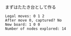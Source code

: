 まずはたたき台として作る

```
Legal moves: 0 1 2 
After move 0, captured? No
New board: 1 0 0
Number of nodes explored: 14
```
